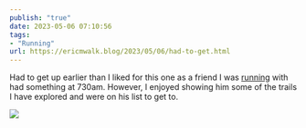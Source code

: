 ```yaml
---
publish: "true"
date: 2023-05-06 07:10:56
tags:
- "Running"
url: https://ericmwalk.blog/2023/05/06/had-to-get.html
---
```

Had to get up earlier than I liked for this one as a friend I was [running](http://www.strava.com/activities/9020641609) with had something at 730am. However, I enjoyed showing him some of the trails I have explored and were on his list to get to.

![](https://ericmwalk.blog/uploads/2023/527f91198b.jpg)